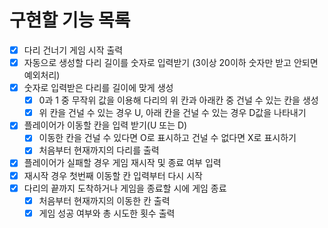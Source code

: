# 구현할 기능 목록

- [x] 다리 건너기 게임 시작 출력
- [x] 자동으로 생성할 다리 길이를 숫자로 입력받기 (3이상 20이하 숫자만 받고 안되면 예외처리)
- [x] 숫자로 입력받은 다리를 길이에 맞게 생성
    - [x] 0과 1 중 무작위 값을 이용해 다리의 위 칸과 아래칸 중 건널 수 있는 칸을 생성
    - [x] 위 칸을 건널 수 있는 경우 U, 아래 칸을 건널 수 있는 경우 D값을 나타내기
- [x] 플레이어가 이동할 칸을 입력 받기(U 또는 D)
    - [x] 이동한 칸을 건널 수 있다면 O로 표시하고 건널 수 없다면 X로 표시하기
    - [x] 처음부터 현재까지의 다리를 출력
- [x] 플레이어가 실패할 경우 게임 재시작 및 종료 여부 입력 
- [x] 재시작 경우 첫번째 이동할 칸 입력부터 다시 시작
- [x] 다리의 끝까지 도착하거나 게임을 종료할 시에 게임 종료
    - [x] 처음부터 현재까지의 이동한 칸 출력
    - [x] 게임 성공 여부와 총 시도한 횟수 출력